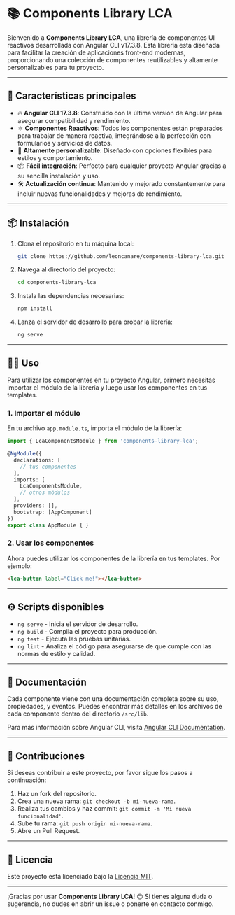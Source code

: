 
# 📚 Components Library LCA

Bienvenido a **Components Library LCA**, una librería de componentes UI reactivos desarrollada con Angular CLI v17.3.8. Esta librería está diseñada para facilitar la creación de aplicaciones front-end modernas, proporcionando una colección de componentes reutilizables y altamente personalizables para tu proyecto.

---

## 🚀 Características principales

- 🔥 **Angular CLI 17.3.8**: Construido con la última versión de Angular para asegurar compatibilidad y rendimiento.
- ⚛️ **Componentes Reactivos**: Todos los componentes están preparados para trabajar de manera reactiva, integrándose a la perfección con formularios y servicios de datos.
- 🎨 **Altamente personalizable**: Diseñado con opciones flexibles para estilos y comportamiento.
- 📦 **Fácil integración**: Perfecto para cualquier proyecto Angular gracias a su sencilla instalación y uso.
- 🛠️ **Actualización continua**: Mantenido y mejorado constantemente para incluir nuevas funcionalidades y mejoras de rendimiento.

---

## 📦 Instalación

1. Clona el repositorio en tu máquina local:
   ```bash
   git clone https://github.com/leoncanare/components-library-lca.git
   ```
   
2. Navega al directorio del proyecto:
   ```bash
   cd components-library-lca
   ```
   
3. Instala las dependencias necesarias:
   ```bash
   npm install
   ```

4. Lanza el servidor de desarrollo para probar la librería:
   ```bash
   ng serve
   ```

---

## 🧑‍💻 Uso

Para utilizar los componentes en tu proyecto Angular, primero necesitas importar el módulo de la librería y luego usar los componentes en tus templates.

### 1. Importar el módulo

En tu archivo `app.module.ts`, importa el módulo de la librería:

```typescript
import { LcaComponentsModule } from 'components-library-lca';

@NgModule({
  declarations: [
    // tus componentes
  ],
  imports: [
    LcaComponentsModule,
    // otros módulos
  ],
  providers: [],
  bootstrap: [AppComponent]
})
export class AppModule { }
```

### 2. Usar los componentes

Ahora puedes utilizar los componentes de la librería en tus templates. Por ejemplo:

```html
<lca-button label="Click me!"></lca-button>
```

---

## ⚙️ Scripts disponibles

- `ng serve` - Inicia el servidor de desarrollo.
- `ng build` - Compila el proyecto para producción.
- `ng test` - Ejecuta las pruebas unitarias.
- `ng lint` - Analiza el código para asegurarse de que cumple con las normas de estilo y calidad.

---

## 📖 Documentación

Cada componente viene con una documentación completa sobre su uso, propiedades, y eventos. Puedes encontrar más detalles en los archivos de cada componente dentro del directorio `/src/lib`.

Para más información sobre Angular CLI, visita [Angular CLI Documentation](https://angular.io/cli).

---

## 👥 Contribuciones

Si deseas contribuir a este proyecto, por favor sigue los pasos a continuación:

1. Haz un fork del repositorio.
2. Crea una nueva rama: `git checkout -b mi-nueva-rama`.
3. Realiza tus cambios y haz commit: `git commit -m 'Mi nueva funcionalidad'`.
4. Sube tu rama: `git push origin mi-nueva-rama`.
5. Abre un Pull Request.

---

## 📄 Licencia

Este proyecto está licenciado bajo la [Licencia MIT](LICENSE).

---

¡Gracias por usar **Components Library LCA**! 😊 Si tienes alguna duda o sugerencia, no dudes en abrir un issue o ponerte en contacto conmigo.
